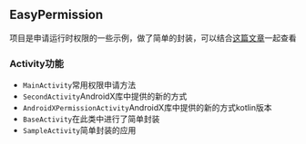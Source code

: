 ## EasyPermission
项目是申请运行时权限的一些示例，做了简单的封装，可以结合[这篇文章](https://juejin.cn/post/6942661057731100680/)一起查看
### Activity功能
- `MainActivity`常用权限申请方法
- `SecondActivity`AndroidX库中提供的新的方式
- `AndroidXPermissionActivity`AndroidX库中提供的新的方式kotlin版本
- `BaseActivity`在此类中进行了简单封装
- `SampleActivity`简单封装的应用
